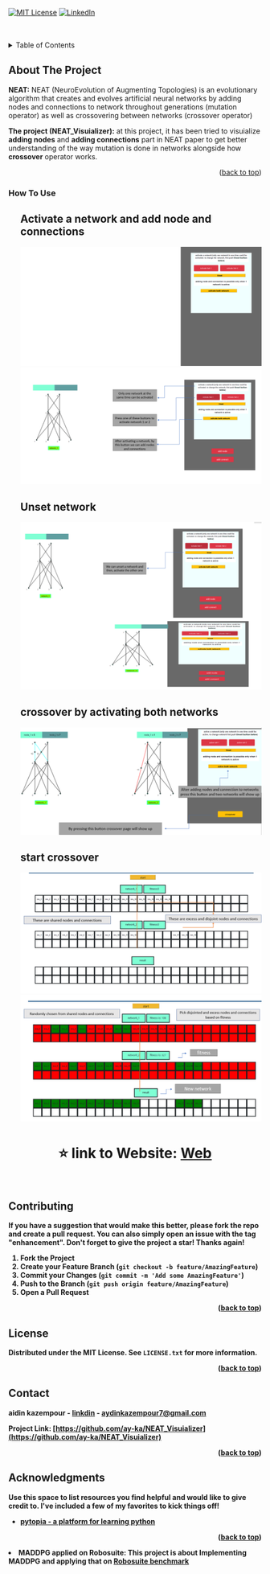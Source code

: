 <div id="top"></div>


[![MIT License][license-shield]][license-url]
[![LinkedIn][linkedin-shield]][linkedin-url]



<!-- PROJECT LOGO -->

<br />
<br />

<!-- TABLE OF CONTENTS -->
<details>
  <summary>Table of Contents</summary>
  <ol>
    <li>
      <a href="#about-the-project">About The Project</a>
    </li>
      <li>
      <a href="#how-to-use">How To Use</a>
    </li>
    <li><a href="#contributing">Contributing</a></li>
    <li><a href="#license">License</a></li>
    <li><a href="#contact">Contact</a></li>
    <li><a href="#acknowledgments">Acknowledgments</a></li>
  </ol>
</details>



<!-- ABOUT THE PROJECT -->
## About The Project

 <b>NEAT:</b> NEAT (NeuroEvolution of Augmenting Topologies) is an evolutionary algorithm that creates and evolves artificial neural networks by adding                   nodes and connections to network throughout generations (mutation operator) as well as crossovering between networks (crossover operator)
 
 <b>The project (NEAT_Visuializer):</b> at this project, it has been tried to visuialize <b>adding nodes</b> and <b>adding connections</b> part in NEAT                   paper to get better understanding of the way mutation is done in networks alongside how <b>crossover</b> operator works. 
 
 

<p align="right">(<a href="#top">back to top</a>)</p>

### How To Use

<ul>
  
  <b><h2>Activate a network and add node and connections</h2>
  <img src="images/1.png">
  <img src="images/2.png">
  <b><h2>Unset network</h2></b>
  <img src="images/3.png">
  <b><h2>crossover by activating both networks</h2></b>
  <img src="images/4.png"> 
  <b><h2>start crossover</h2></b>
  <img src="images/5.png">
  <img src="images/6.png">
</ul>



<div align="center"><h1>⭐ link to Website: <a href="https://ay-ka.github.io/NEAT_Visuializer/">Web</a></h1></div>
  

<br/>
  
<!-- CONTRIBUTING -->
## Contributing


If you have a suggestion that would make this better, please fork the repo and create a pull request. You can also simply open an issue with the tag "enhancement".
Don't forget to give the project a star! Thanks again!

1. Fork the Project
2. Create your Feature Branch (`git checkout -b feature/AmazingFeature`)
3. Commit your Changes (`git commit -m 'Add some AmazingFeature'`)
4. Push to the Branch (`git push origin feature/AmazingFeature`)
5. Open a Pull Request

<p align="right">(<a href="#top">back to top</a>)</p>



<!-- LICENSE -->
## License

Distributed under the MIT License. See `LICENSE.txt` for more information.

<p align="right">(<a href="#top">back to top</a>)</p>



<!-- CONTACT -->
## Contact

aidin kazempour - [linkdin](https://www.linkedin.com/in/aidin-kazempour-b647811ba/) - aydinkazempour7@gmail.com

Project Link: [https://github.com/ay-ka/NEAT_Visuializer](https://github.com/ay-ka/NEAT_Visuializer)

<p align="right">(<a href="#top">back to top</a>)</p>



<!-- ACKNOWLEDGMENTS -->
## Acknowledgments

Use this space to list resources you find helpful and would like to give credit to. I've included a few of my favorites to kick things off!

* [pytopia - a platform for learning python](https://www.pytopia.ai/)


<p align="right">(<a href="#top">back to top</a>)</p>


[license-shield]: https://img.shields.io/github/license/othneildrew/Best-README-Template.svg?style=for-the-badge
[license-url]: https://github.com/othneildrew/Best-README-Template/blob/master/LICENSE.txt
[linkedin-shield]: https://img.shields.io/badge/-LinkedIn-black.svg?style=for-the-badge&logo=linkedin&colorB=555
[linkedin-url]: https://www.linkedin.com/in/aidin-kazempour-b647811ba/
[product-screenshot]: images/screenshot.png



  <li>
    <b>MADDPG applied on Robosuite: </b> This project is about Implementing <b>MADDPG</b> and applying that on <a                                                                        href="https://robosuite.ai/">Robosuite benchmark</a>
  </li>
